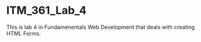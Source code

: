# ITM_361_Lab_4
This is lab 4 in Fundamenentals Web Development that deals with creating HTML Forms.
